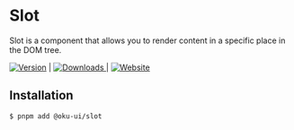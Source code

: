 # Slot
Slot is a component that allows you to render content in a specific place in the DOM tree.

<span><a href="https://www.npmjs.com/package/@oku-ui/slot "><img src="https://img.shields.io/npm/v/@oku-ui/slot?style=flat&colorA=18181B&colorB=28CF8D" alt="Version"></a> </span> | <span> <a href="https://www.npmjs.com/package/@oku-ui/slot"> <img src="https://img.shields.io/npm/dm/@oku-ui/slot?style=flat&colorA=18181B&colorB=28CF8D" alt="Downloads"> </a> </span> | <span> <a href="https://oku-ui.com/primitives/components/slot"><img src="https://img.shields.io/badge/Open%20Documentation-18181B" alt="Website"></a> </span>

## Installation

```sh
$ pnpm add @oku-ui/slot
```